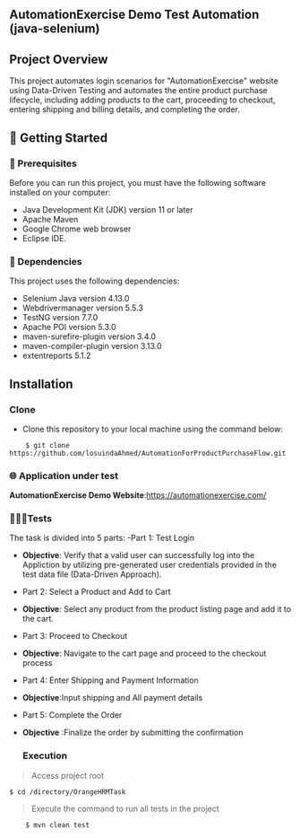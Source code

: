 ## AutomationExercise Demo Test Automation (java-selenium) 
## Project Overview
This project automates login scenarios for "AutomationExercise" website using Data-Driven Testing and automates the entire product purchase lifecycle,
including adding products to the cart, proceeding to checkout, entering shipping and billing details, and completing the order.
## 🚀 Getting Started

### 🚧 Prerequisites
Before you can run this project, you must have the following software installed on your computer:

- Java Development Kit (JDK) version 11 or later
- Apache Maven
- Google Chrome web browser
- Eclipse IDE.

### 🔗 Dependencies

This project uses the following dependencies:

- Selenium Java version 4.13.0
- Webdrivermanager version 5.5.3
- TestNG version 7.7.0
- Apache POI version 5.3.0
- maven-surefire-plugin version 3.4.0
- maven-compiler-plugin version 3.13.0
- extentreports 5.1.2
  
## Installation
### Clone

- Clone this repository to your local machine using the command below:
```
	$ git clone https://github.com/losuindaAhmed/AutomationForProductPurchaseFlow.git
```
### 🌐 Application under test
**AutomationExercise Demo Website**:https://automationexercise.com/

 ### 👨🏼‍🔬Tests 
 The task is divided into 5 parts:
 -Part 1: Test Login
- **Objective**: Verify that a valid user can successfully log into the Appliction by utilizing pre-generated
user credentials provided in the test data file (Data-Driven Approach).
 - Part 2: Select a Product and Add to Cart
- **Objective**: Select any product from the product listing page and add it to the cart.
-  Part 3: Proceed to Checkout
- **Objective**: Navigate to the cart page and proceed to the checkout process
- Part 4: Enter Shipping and Payment Information
- **Objective**:Input shipping and All payment details
 -  Part 5: Complete the Order
- **Objective** :Finalize the order by submitting the confirmation
  
  ### Execution

> Access project root

	$ cd /directory/OrangeHRMTask

 
 > Execute the command to run all tests in the project

```
	$ mvn clean test

